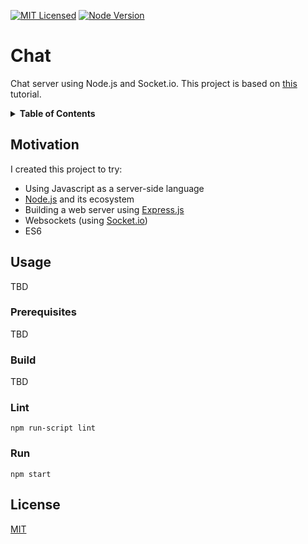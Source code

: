 [![MIT Licensed](https://img.shields.io/badge/license-MIT-blue.svg)](https://github.com/jeremy-miller/chat-node/blob/master/LICENSE)
[![Node Version](https://img.shields.io/badge/Node-8.2-blue.svg)]()

# Chat
Chat server using Node.js and Socket.io.  This project is based on [this](https://socket.io/get-started/chat/) tutorial.

<details>
<summary><strong>Table of Contents</strong></summary>

* [Motivation](#motivation)
* [Usage](#usage)
  + [Prerequisites](#prerequisites)
  + [Build](#build)
  + [Lint](#lint)
  + [Run](#run)
* [License](#license)
</details>

## Motivation
I created this project to try:
- Using Javascript as a server-side language
- [Node.js](https://nodejs.org/en/) and its ecosystem
- Building a web server using [Express.js](https://expressjs.com/)
- Websockets (using [Socket.io](https://socket.io/))
- ES6

## Usage
TBD

### Prerequisites
TBD

### Build
TBD

### Lint
```npm run-script lint```

### Run
```npm start```

## License
[MIT](https://github.com/jeremy-miller/chat-node/blob/master/LICENSE)
